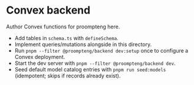 # Convex backend

Author Convex functions for proompteng here.

- Add tables in `schema.ts` with `defineSchema`.
- Implement queries/mutations alongside in this directory.
- Run `pnpm --filter @proompteng/backend dev:setup` once to configure a Convex deployment.
- Start the dev server with `pnpm --filter @proompteng/backend dev`.
- Seed default model catalog entries with `pnpm run seed:models` (idempotent; skips if records already exist).
